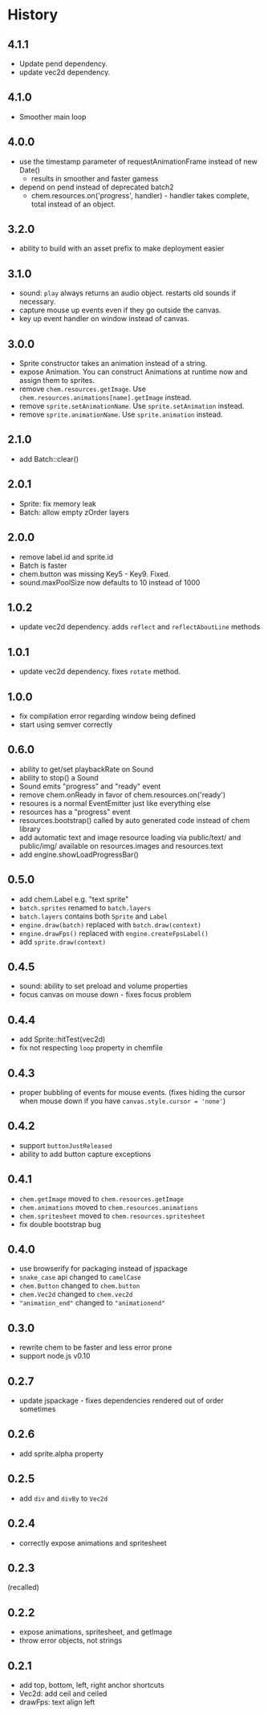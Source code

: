 # History

## 4.1.1

 * Update pend dependency.
 * update vec2d dependency.

## 4.1.0

 * Smoother main loop

## 4.0.0

 * use the timestamp parameter of requestAnimationFrame instead of new Date()
   - results in smoother and faster gamess
 * depend on pend instead of deprecated batch2
   - chem.resources.on('progress', handler) - handler takes complete, total
     instead of an object.

## 3.2.0

 * ability to build with an asset prefix to make deployment easier

## 3.1.0

 * sound: `play` always returns an audio object. restarts old sounds
   if necessary.
 * capture mouse up events even if they go outside the canvas.
 * key up event handler on window instead of canvas.

## 3.0.0

 * Sprite constructor takes an animation instead of a string.
 * expose Animation. You can construct Animations at runtime now and assign
   them to sprites.
 * remove `chem.resources.getImage`. Use
   `chem.resources.animations[name].getImage` instead.
 * remove `sprite.setAnimationName`. Use `sprite.setAnimation` instead.
 * remove `sprite.animationName`. Use `sprite.animation` instead.

## 2.1.0

 * add Batch::clear()

## 2.0.1

 * Sprite: fix memory leak
 * Batch: allow empty zOrder layers

## 2.0.0

 * remove label.id and sprite.id
 * Batch is faster
 * chem.button was missing Key5 - Key9. Fixed.
 * sound.maxPoolSize now defaults to 10 instead of 1000

## 1.0.2

 * update vec2d dependency. adds `reflect` and `reflectAboutLine` methods

## 1.0.1

 * update vec2d dependency. fixes `rotate` method.

## 1.0.0

 * fix compilation error regarding window being defined
 * start using semver correctly

## 0.6.0

 * ability to get/set playbackRate on Sound
 * ability to stop() a Sound
 * Sound emits "progress" and "ready" event
 * remove chem.onReady in favor of chem.resources.on('ready')
 * resoures is a normal EventEmitter just like everything else
 * resources has a "progress" event
 * resources.bootstrap() called by auto generated code instead of chem library
 * add automatic text and image resource loading via public/text/ and public/img/
   available on resources.images and resources.text
 * add engine.showLoadProgressBar()

## 0.5.0

 * add chem.Label e.g. "text sprite"
 * `batch.sprites` renamed to `batch.layers`
 * `batch.layers` contains both `Sprite` and `Label`
 * `engine.draw(batch)` replaced with `batch.draw(context)`
 * `engine.drawFps()` replaced with `engine.createFpsLabel()`
 * add `sprite.draw(context)`

## 0.4.5

 * sound: ability to set preload and volume properties
 * focus canvas on mouse down - fixes focus problem

## 0.4.4

 * add Sprite::hitTest(vec2d)
 * fix not respecting `loop` property in chemfile

## 0.4.3

 * proper bubbling of events for mouse events. (fixes hiding the cursor
   when mouse down if you have `canvas.style.cursor = 'none'`)

## 0.4.2

 * support `buttonJustReleased`
 * ability to add button capture exceptions

## 0.4.1

 * `chem.getImage` moved to `chem.resources.getImage`
 * `chem.animations` moved to `chem.resources.animations`
 * `chem.spritesheet` moved to `chem.resources.spritesheet`
 * fix double bootstrap bug

## 0.4.0

 * use browserify for packaging instead of jspackage
 * `snake_case` api changed to `camelCase`
 * `chem.Button` changed to `chem.button`
 * `chem.Vec2d` changed to `chem.vec2d`
 * `"animation_end"` changed to `"animationend"`

## 0.3.0

 * rewrite chem to be faster and less error prone
 * support node.js v0.10

## 0.2.7

 * update jspackage - fixes dependencies rendered out of order sometimes

## 0.2.6

 * add sprite.alpha property

## 0.2.5

 * add `div` and `divBy` to `Vec2d`

## 0.2.4

 * correctly expose animations and spritesheet

## 0.2.3

(recalled)

## 0.2.2

 * expose animations, spritesheet, and getImage
 * throw error objects, not strings

## 0.2.1

 * add top, bottom, left, right anchor shortcuts
 * Vec2d: add ceil and ceiled
 * drawFps: text align left
